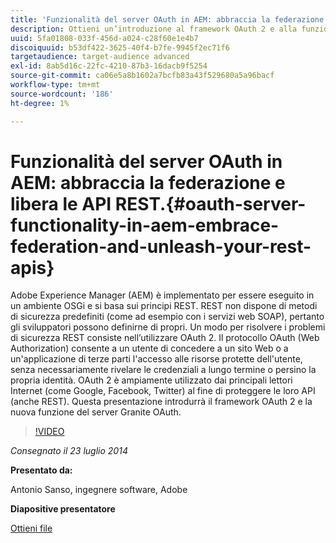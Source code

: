 ```yaml
---
title: 'Funzionalità del server OAuth in AEM: abbraccia la federazione e libera le API REST.'
description: Ottieni un’introduzione al framework OAuth 2 e alla funzione del server Granite OAuth. Adobe Experience Manager (AEM) è implementato per essere eseguito in un ambiente OSGi e si basa sui principi REST.
uuid: 5fa01808-033f-456d-a024-c28f60e1e4b7
discoiquuid: b53df422-3625-40f4-b7fe-9945f2ec71f6
targetaudience: target-audience advanced
exl-id: 8ab5d16c-22fc-4210-87b3-16dacb9f5254
source-git-commit: ca06e5a8b1602a7bcfb83a43f529680a5a96bacf
workflow-type: tm+mt
source-wordcount: '186'
ht-degree: 1%

---
```


# Funzionalità del server OAuth in AEM: abbraccia la federazione e libera le API REST.{#oauth-server-functionality-in-aem-embrace-federation-and-unleash-your-rest-apis}

Adobe Experience Manager (AEM) è implementato per essere eseguito in un ambiente OSGi e si basa sui principi REST. REST non dispone di metodi di sicurezza predefiniti (come ad esempio con i servizi web SOAP), pertanto gli sviluppatori possono definirne di propri. Un modo per risolvere i problemi di sicurezza REST consiste nell’utilizzare OAuth 2. Il protocollo OAuth (Web Authorization) consente a un utente di concedere a un sito Web o a un&#39;applicazione di terze parti l&#39;accesso alle risorse protette dell&#39;utente, senza necessariamente rivelare le credenziali a lungo termine o persino la propria identità. OAuth 2 è ampiamente utilizzato dai principali lettori Internet (come Google, Facebook, Twitter) al fine di proteggere le loro API (anche REST). Questa presentazione introdurrà il framework OAuth 2 e la nuova funzione del server Granite OAuth.

>[!VIDEO](https://video.tv.adobe.com/v/19466/?quality=9)

*Consegnato il 23 luglio 2014*

**Presentato da:**

Antonio Sanso, ingegnere software, Adobe

**Diapositive presentatore**

[Ottieni file](assets/oauth-server-functionality-in-aem-7-23-14.pdf)
<!--
[Get back to the Overview](https://helpx.adobe.com/experience-manager/kt/eseminars/gems/aem-index.html)
-->
